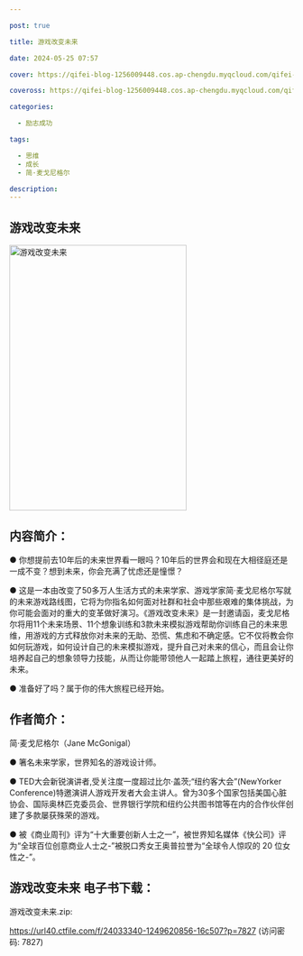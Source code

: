 ```yaml
---

post: true

title: 游戏改变未来

date: 2024-05-25 07:57

cover: https://qifei-blog-1256009448.cos.ap-chengdu.myqcloud.com/qifei-blog/6636eef60ea9cb1403e3a70c.jpg

coveross: https://qifei-blog-1256009448.cos.ap-chengdu.myqcloud.com/qifei-blog/6636eef60ea9cb1403e3a70c.jpg

categories:

  - 励志成功

tags:

  - 思维
  - 成长
  - 简·麦戈尼格尔

description:
---
```


## 游戏改变未来
<img alt=" 游戏改变未来" class="aligncenter loaded" data-was-processed="true" decoding="async" fetchpriority="high" height="471" src="https://qifei-blog-1256009448.cos.ap-chengdu.myqcloud.com/qifei-blog/6636eef60ea9cb1403e3a70c.jpg" style="cursor: zoom-in;" width="314"/>

## 内容简介：

● 你想提前去10年后的未来世界看一眼吗？10年后的世界会和现在大相径庭还是一成不变？想到未来，你会充满了忧虑还是憧憬？

● 这是一本由改变了50多万人生活方式的未来学家、游戏学家简·麦戈尼格尔写就的未来游戏路线图，它将为你指名如何面对社群和社会中那些艰难的集体挑战，为你可能会面对的重大的变革做好演习。《游戏改变未来》是一封邀请函，麦戈尼格尔将用11个未来场景、11个想象训练和3款未来模拟游戏帮助你训练自己的未来思维，用游戏的方式释放你对未来的无助、恐慌、焦虑和不确定感。它不仅将教会你如何玩游戏，如何设计自己的未来模拟游戏，提升自己对未来的信心，而且会让你培养起自己的想象领导力技能，从而让你能带领他人一起踏上旅程，通往更美好的未来。

● 准备好了吗？属于你的伟大旅程已经开始。

## 作者简介：

简·麦戈尼格尔（Jane McGonigal）

● 箸名未来学家，世界知名的游戏设计师。

● TED大会新锐演讲者,受关注度一度超过比尔·盖茨;“纽约客大会”(NewYorker Conference)特邀演讲人游戏开发者大会主讲人。曾为30多个国家包括美国心脏协会、国际奥林匹克委员会、世界银行学院和纽约公共图书馆等在内的合作伙伴创建了多款屡获殊荣的游戏。

● 被《商业周刊》评为“十大重要创新人士之一”，被世界知名媒体《快公司》评为“全球百位创意商业人士之-”被脱口秀女王奥普拉誉为“全球令人惊叹的 20 位女性之-”。

## 游戏改变未来 电子书下载：
游戏改变未来.zip: 

https://url40.ctfile.com/f/24033340-1249620856-16c507?p=7827 (访问密码: 7827)
